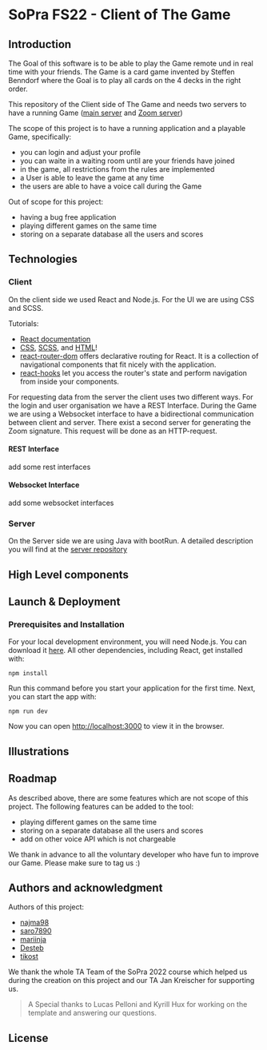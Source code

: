 # SoPra FS22 - Client of The Game

## Introduction

The Goal of this software is to be able to play the Game remote und in real time with your friends. 
The Game is a card game invented by Steffen Benndorf where the Goal is to play all cards on the 4 decks in the right order.

This repository of the Client side of The Game and needs two servers to have a running Game ([main server](https://github.com/sopra-fs22-group-11/SoPra22-group11-TheGame-Server) and [Zoom server](https://zoomvideosdk-signature.herokuapp.com/))

The scope of this project is to have a running application and a playable Game, specifically:
- you can login and adjust your profile
- you can waite in a waiting room until are your friends have joined 
- in the game, all restrictions from the rules are implemented
- a User is able to leave the game at any time
- the users are able to have a voice call during the Game

Out of scope for this project:
- having a bug free application
- playing different games on the same time
- storing on a separate database all the users and scores

## Technologies

### Client

On the client side we used React and Node.js. For the UI we are using CSS and SCSS.

Tutorials:

- [React documentation](https://reactjs.org/)
- [CSS](https://www.w3schools.com/Css/), [SCSS](https://sass-lang.com/documentation/syntax), and [HTML](https://www.w3schools.com/html/html_intro.asp)!
- [react-router-dom](https://reacttraining.com/react-router/web/guides/quick-start) offers declarative routing for React. It is a collection of navigational components that fit nicely with the application. 
- [react-hooks](https://reactrouter.com/web/api/Hooks) let you access the router's state and perform navigation from inside your components.

For requesting data from the server the client uses two different ways. For the login and user organisation we have a REST Interface.
During the Game we are using a Websocket interface to have a bidirectional communication between client and server. There exist a second server for generating the Zoom signature. This request will be done as an HTTP-request.


#### REST Interface

add some rest interfaces


#### Websocket Interface

add some websocket interfaces


### Server

On the Server side we are using Java with bootRun. A detailed description you will find at the [server repository](https://github.com/sopra-fs22-group-11/SoPra22-group11-TheGame-Server)



## High Level components

## Launch & Deployment

### Prerequisites and Installation
For your local development environment, you will need Node.js. You can download it [here](https://nodejs.org). All other dependencies, including React, get installed with:

```npm install```

Run this command before you start your application for the first time. Next, you can start the app with:

```npm run dev```

Now you can open [http://localhost:3000](http://localhost:3000) to view it in the browser.

## Illustrations

## Roadmap

As described above, there are some features which are not scope of this project. The following features can be added to the tool:
- playing different games on the same time
- storing on a separate database all the users and scores
- add on other voice API which is not chargeable

We thank in advance to all the voluntary developer who have fun to improve our Game. Please make sure to tag us :)

## Authors and acknowledgment

Authors of this project:
- [najma98](https://github.com/najma98)
- [saro7890](https://github.com/Saro7890) 
- [mariinja](https://github.com/Mariinja)
- [Desteb](https://github.com/Desteb)
- [tikost](https://github.com/tikost)

We thank the whole TA Team of the SoPra 2022 course which helped us during the creation on this project and our TA Jan Kreischer for supporting us.
> A Special thanks to Lucas Pelloni and Kyrill Hux for working on the template and answering our questions.

## License 

